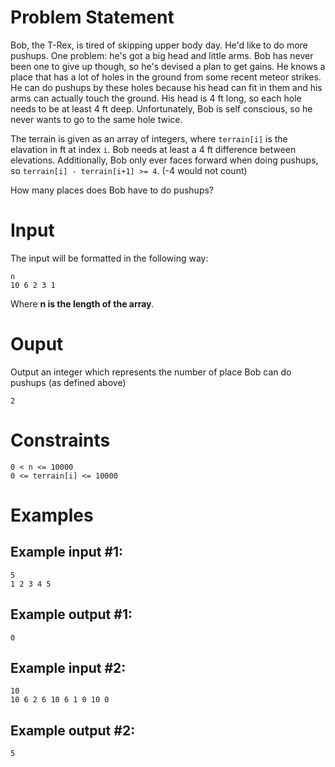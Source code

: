 # Problem Statement

Bob, the T-Rex, is tired of skipping upper body day. He'd like to do more pushups. One problem: he's got a big head and little arms. Bob has never been one to give up though, so he's devised a plan to get gains.  He knows a place that has a lot of holes in the ground from some recent meteor strikes. He can do pushups by these holes because his head can fit in them and his arms can actually touch the ground. His head is 4 ft long, so each hole needs to be at least 4 ft deep. Unfortunately, Bob is self conscious, so he never wants to go to the same hole twice.

The terrain is given as an array of integers, where `terrain[i]` is the elavation in ft at index `i`. Bob needs at least a 4 ft difference between elevations. Additionally, Bob only ever faces forward when doing pushups, so `terrain[i] - terrain[i+1] >= 4`. (-4 would not count)

How many places does Bob have to do pushups?

# Input
The input will be formatted in the following way:
```
n
10 6 2 3 1
```

Where **n is the length of the array**.

# Ouput
Output an integer which represents the number of place Bob can do pushups (as defined above)

```
2
```

# Constraints
```
0 < n <= 10000
0 <= terrain[i] <= 10000
```

# Examples

## Example input #1:
```
5
1 2 3 4 5
```

## Example output #1:
```
0
```

## Example input #2:
```
10
10 6 2 6 10 6 1 0 10 0
```

## Example output #2:
```
5
```